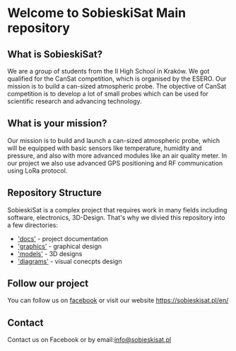 # Welcome to SobieskiSat Main repository
## What is SobieskiSat?
We are a group of students from the II High School in Kraków. We got qualified for the CanSat competition, which is organised by the ESERO. Our mission is to build a can-sized atmospheric probe. The objective of CanSat competition is to develop a lot of small probes which can be used for scientific research and advancing technology.

## What is your mission?
Our mission is to build and launch a can-sized atmospheric probe, which will be equipped with basic sensors like temperature, humidity and  pressure, and also with more advanced modules like an air quality meter. In our project we also use advanced GPS positioning and RF communication using LoRa protocol.

## Repository Structure
SobieskiSat is a complex project that requires work in many fields including software, electronics, 3D-Design. That's why we divied this repository into a few directories:
  - ['docs'](docs/) - project documentation
  - ['graphics'](grapics/) - graphical design
  - ['models'](models/) - 3D designs
  - ['diagrams'](diagrams/) - visual conecpts design
  
 ## Follow our project
 You can follow us on [facebook](https://www.facebook.com/SobieskiSat/) or visit our website <https://sobieskisat.pl/en/>
 
 ## Contact
 Contact us on Facebook or by email:<info@sobieskisat.pl>
  
